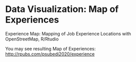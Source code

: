# Data Visualization:  Map of Experiences
Experience Map:  Mapping of Job Experience Locations with OpenStreetMap, R/Rtudio 

You may see resulting Map of Experiences:   <a href='http://rpubs.com/psubedi2020/experience'>http://rpubs.com/psubedi2020/experience</a>
